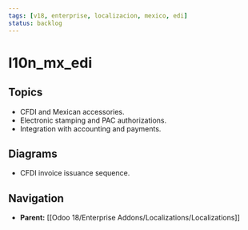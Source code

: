 ```yaml
---
tags: [v18, enterprise, localizacion, mexico, edi]
status: backlog
---
```

# l10n_mx_edi

## Topics
- CFDI and Mexican accessories.
- Electronic stamping and PAC authorizations.
- Integration with accounting and payments.

## Diagrams
- CFDI invoice issuance sequence.






## Navigation
- **Parent:** [[Odoo 18/Enterprise Addons/Localizations/Localizations]]
